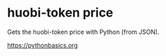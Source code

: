 # huobi-token price 

Gets the huobi-token price with Python (from JSON).

https://pythonbasics.org
